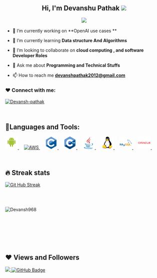<h2 align="center">
  Hi, I'm Devanshu Pathak
  <img src="https://media.giphy.com/media/hvRJCLFzcasrR4ia7z/giphy.gif" width="28">
</h2>

<p align="center">
  <a href="https://github.com/DenverCoder1/readme-typing-svg"><img src="https://readme-typing-svg.herokuapp.com/?lines=Passionate+Keen Learner+with+a+;passion+of+programming+and+;&font=Fira%20Code&center=true&width=440&height=45&color=406df7&vCenter=true&size=22"></a>
</p>

- 🔭 I’m currently working on **OpenAI use cases **

- 🌱 I’m currently learning **Data structure And Algorithms**

- 👯 I’m looking to collaborate on **cloud computing , and software Developer Roles**

- 💬 Ask me about **Programming and Technical Stuffs**

- 📫 How to reach me **devanshpathak2012@gmail.com**

<h3 align="left">❤ Connect with me:</h3>
<p align="left">
<a href="https://www.linkedin.com/in/devansh-pathak-861167191/" target="blank"><img align="center" src="https://raw.githubusercontent.com/rahuldkjain/github-profile-readme-generator/master/src/images/icons/Social/linked-in-alt.svg" alt="Devansh-pathak" height="30" width="40" /></a> 
</p>
&nbsp;

  ##  🚀Languages and Tools:
<p align="left"> <a href="https://developer.android.com" target="_blank"> <img src="https://raw.githubusercontent.com/devicons/devicon/master/icons/android/android-original-wordmark.svg" alt="android" width="40" height="40"/> </a>
   &nbsp;  &nbsp;
  <a href="https://aws.amazon.com/" target="_blank"> <img src="https://cdn.worldvectorlogo.com/logos/arduino-1.svg" alt="AWS" width="40" height="40"/> </a>
   &nbsp;  &nbsp;
  <a href="https://www.cprogramming.com/" target="_blank"> <img src="https://raw.githubusercontent.com/devicons/devicon/master/icons/c/c-original.svg" alt="c" width="40" height="40"/> </a>
   &nbsp;  &nbsp;
  <a href="https://www.w3schools.com/cpp/" target="_blank"> <img src="https://raw.githubusercontent.com/devicons/devicon/master/icons/cplusplus/cplusplus-original.svg" alt="cplusplus" width="40" height="40"/> </a>
   &nbsp;  &nbsp;
  <a href="https://www.java.com" target="_blank"> <img src="https://raw.githubusercontent.com/devicons/devicon/master/icons/java/java-original.svg" alt="java" width="40" height="40"/> </a>
   &nbsp;  &nbsp;
  <a href="https://www.linux.org/" target="_blank"> <img src="https://raw.githubusercontent.com/devicons/devicon/master/icons/linux/linux-original.svg" alt="linux" width="40" height="40"/> </a>
  &nbsp;  &nbsp;
  <a href="https://www.mysql.com/" target="_blank"> <img src="https://raw.githubusercontent.com/devicons/devicon/master/icons/mysql/mysql-original-wordmark.svg" alt="mysql" width="40" height="40"/> </a>
   &nbsp;  &nbsp;
  <a href="https://www.oracle.com/" target="_blank"> <img src="https://raw.githubusercontent.com/devicons/devicon/master/icons/oracle/oracle-original.svg" alt="oracle" width="40" height="40"/> </a>
  &nbsp;  &nbsp;
 </p>

&nbsp;  &nbsp;


## 🔥 Streak stats
<p align="left">
  <a href="https://github.com/DenverCoder1/github-readme-streak-stats">
    <img title="🔥 Git Hub Strea" alt="Git Hub Streak" src="https://github-readme-streak-stats.herokuapp.com/?user=Devansh968&theme=monokai-metallian&hide_border=false"/>
  </a>
</p>
&nbsp;  &nbsp;

<br/>
<br/>

<p><img align="left"  src="https://github-readme-stats.vercel.app/api/top-langs?username=Devansh968&theme=dark&show_icons=true&locale=en&layout=compact" alt="Devansh968" /></p>
<br/>
<br/>
<br/>
<br/>
<br/>
<br/>
<br/>


## ❤ Views and Followers
<a href="https://github.com/Meghna-DAS/github-profile-views-counter">
    <img src="https://komarev.com/ghpvc/?username=Devansh968">
</a>
<a href="https://github.com/Devansh968?tab=followers"><img src="https://img.shields.io/github/followers/bansalmukul-cse?label=Followers&style=social" alt="GitHub Badge"></a>
